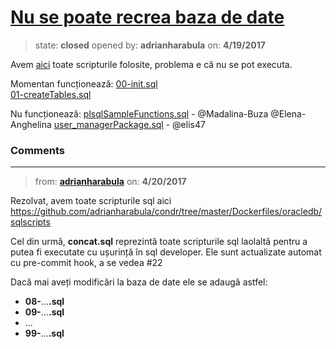 # [Nu se poate recrea baza de date](https://github.com/adrianharabula/condr/issues/20)

> state: **closed** opened by: **adrianharabula** on: **4/19/2017**

Avem [aici](https://github.com/adrianharabula/condr/tree/master/database_design/psgbd-etapa2/SqlScripts) toate scripturile folosite, problema e că nu se pot executa.

Momentan funcționează:
[00-init.sql](https://github.com/adrianharabula/condr/blob/master/database_design/psgbd-etapa2/SqlScripts/00-init.sql)  
[01-createTables.sql](https://github.com/adrianharabula/condr/blob/master/database_design/psgbd-etapa2/SqlScripts/01-createTables.sql)

Nu funcționează:
[plsqlSampleFunctions.sql](https://github.com/adrianharabula/condr/blob/master/database_design/psgbd-etapa2/SqlScripts/plsqlSampleFunctions.sql) - @Madalina-Buza @Elena-Anghelina 
[user_managerPackage.sql](https://github.com/adrianharabula/condr/blob/master/database_design/psgbd-etapa2/SqlScripts/user_managerPackage.sql) - @elis47 


### Comments

---
> from: [**adrianharabula**](https://github.com/adrianharabula/condr/issues/20#issuecomment-295732304) on: **4/20/2017**

Rezolvat, avem toate scripturile sql aici https://github.com/adrianharabula/condr/tree/master/Dockerfiles/oracledb/sqlscripts

Cel din urmă, __concat.sql__ reprezintă toate scripturile sql laolaltă pentru a putea fi executate cu ușurință în sql developer. Ele sunt actualizate automat cu pre-commit hook, a se vedea #22 

Dacă mai aveți modificări la baza de date ele se adaugă astfel:

- __08-__...__.sql__
- __09-__...__.sql__
- ...
- __99-__...__.sql__
